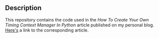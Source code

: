 ## Description

This repository contains the code used in the *How To Create Your Own Timing Context Manager In Python* article published on my personal blog.
[Here's](https://florian-dahlitz.de/blog/timing-context-manager) a link to the corresponding article.
